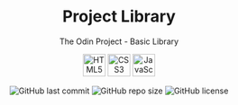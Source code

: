 <div align="center">
  <h1>Project Library </h1>
  <p>The Odin Project - Basic Library</p>
  <p>
    <img src="https://img.icons8.com/color/48/000000/html-5.png" alt="HTML5 Icon" width="40" height="40"/>
    <img src="https://img.icons8.com/color/48/000000/css3.png" alt="CSS3 Icon" width="40" height="40"/>
    <img src="https://img.icons8.com/color/48/000000/javascript.png" alt="JavaScript Icon" width="40" height="40"/>
  </p>
</div>

<p align="center">
  <img src="https://img.shields.io/github/last-commit/hellogaray/Project-Library" alt="GitHub last commit">
  <img src="https://img.shields.io/github/repo-size/hellogaray/Project-Library" alt="GitHub repo size">
  <img src="https://img.shields.io/github/license/hellogaray/Project-Library" alt="GitHub license">
</p>
